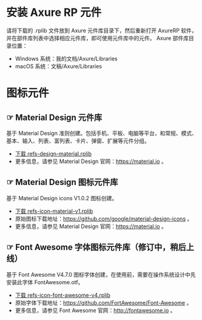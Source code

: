 # 安装 Axure RP 元件
请将下载的 .rplib 文件放到 Axure 元件库目录下，然后重新打开 AxureRP 软件，并在部件库列表中选择相应元件库，即可使用元件库中的元件。
Axure 部件库目录位置：
- Windows 系统：我的文档/Axure/Libraries
- macOS 系统：文稿/Axure/Libraries


# 图标元件
## ☞ Material Design 元件库
基于 Material Design 准则创建。包括手机、平板、电脑等平台，和常规、模式、基本、输入、列表、富列表、卡片、弹窗、扩展等元件分组。
- [下载 refs-design-material.rplib](https://github.com/refscn/rplibs/raw/master/refs-design-material.rplib "下载 Material Design 元件库")
- 更多信息，请参见 Material Design 官网：https://material.io 。


## ☞ Material Design 图标元件库
基于 Material Design icons V1.0.2 图标创建。
- [下载 refs-icon-material-v1.rplib](https://github.com/refscn/rplibs/raw/master/refs-icon-material-v1.rplib "下载 Material Design 图标元件库")
- 原始图标下载地址：https://github.com/google/material-design-icons 。
- 更多信息，请参见 Material Design 官网：https://material.io 。


## ☞ Font Awesome 字体图标元件库（修订中，稍后上线）
基于 Font Awesome V4.7.0 图标字体创建，在使用前，需要在操作系统设计中先安装此字体 FontAwesome.otf。
- [下载 refs-icon-font-awesome-v4.rplib](https://github.com/refscn/rplibs/raw/master/refs-icon-font-awesome-v4.rplib "下载 Font Awesome 字体图标元件库")
- 原始字体下载地址：https://github.com/FortAwesome/Font-Awesome 。
- 更多信息，请参见 Font Awesome 官网：http://fontawesome.io 。



